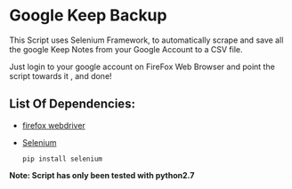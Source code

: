 # Google Keep Backup 

This Script uses Selenium Framework, to automatically scrape and save all the google Keep Notes from your Google Account to a CSV file.

Just login to your google account on FireFox Web Browser and point the script towards it , and done!

## List Of Dependencies:
* [firefox webdriver](https://github.com/mozilla/geckodriver/)
* [Selenium](https://pypi.python.org/pypi/seleniu)

   ```pip install selenium```

**Note: Script has only been tested with python2.7**
